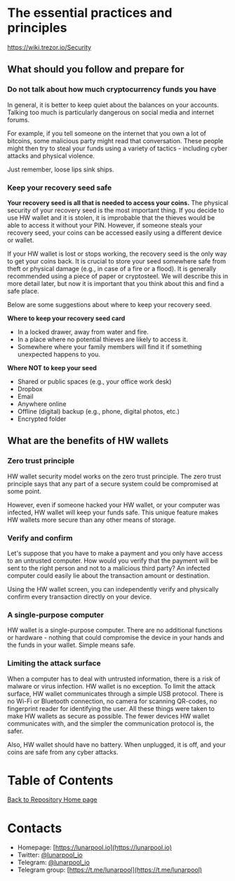 # The essential practices and principles

https://wiki.trezor.io/Security

## What should you follow and prepare for

### Do not talk about how much cryptocurrency funds you have
In general, it is better to keep quiet about the balances on your accounts. Talking too much is particularly dangerous on social media and internet forums.

For example, if you tell someone on the internet that you own a lot of bitcoins, some malicious party might read that conversation. These people might then try to steal your funds using a variety of tactics - including cyber attacks and physical violence.

Just remember, loose lips sink ships.

### Keep your recovery seed safe
**Your recovery seed is all that is needed to access your coins.** The physical security of your recovery seed is the most important thing. If you decide to use HW wallet and it is stolen, it is improbable that the thieves would be able to access it without your PIN. However, if someone steals your recovery seed, your coins can be accessed easily using a different device or wallet.

If your HW wallet is lost or stops working, the recovery seed is the only way to get your coins back. It is crucial to store your seed somewhere safe from theft or physical damage (e.g., in case of a fire or a flood). It is generally recommended using a piece of paper or cryptosteel. We will describe this in more detail later, but now it is important that you think about this and find a safe place.

Below are some suggestions about where to keep your recovery seed.

**Where to keep your recovery seed card**
* In a locked drawer, away from water and fire.
* In a place where no potential thieves are likely to access it.
* Somewhere where your family members will find it if something unexpected happens to you.

**Where NOT to keep your seed**
* Shared or public spaces (e.g., your office work desk)
* Dropbox
* Email
* Anywhere online
* Offline (digital) backup (e.g., phone, digital photos, etc.)
* Encrypted folder

## What are the benefits of HW wallets
### Zero trust principle
HW wallet security model works on the zero trust principle. The zero trust principle says that any part of a secure system could be compromised at some point.

However, even if someone hacked your HW wallet, or your computer was infected, HW wallet will keep your funds safe. This unique feature makes HW wallets more secure than any other means of storage.

### Verify and confirm
Let's suppose that you have to make a payment and you only have access to an untrusted computer. How would you verify that the payment will be sent to the right person and not to a malicious third party? An infected computer could easily lie about the transaction amount or destination.

Using the HW wallet screen, you can independently verify and physically confirm every transaction directly on your device.

### A single-purpose computer
HW wallet is a single-purpose computer. There are no additional functions or hardware - nothing that could compromise the device in your hands and the funds in your wallet. Simple means safe.

### Limiting the attack surface
When a computer has to deal with untrusted information, there is a risk of malware or virus infection. HW wallet is no exception. To limit the attack surface, HW wallet communicates through a simple USB protocol. There is no Wi-Fi or Bluetooth connection, no camera for scanning QR-codes, no fingerprint reader for identifying the user. All these things were taken to make HW wallets as secure as possible. The fewer devices HW wallet communicates with, and the simpler the communication protocol is, the safer.

Also, HW wallet should have no battery. When unplugged, it is off, and your coins are safe from any cyber attacks.

# Table of Contents

[Back to Repository Home page](../README.md)

# Contacts

* Homepage: [https://lunarpool.io](https://lunarpool.io)
* Twitter: [@lunarpool_io](https://twitter.com/lunarpool_io)
* Telegram: [@lunarpool_io](https://t.me/lunarpool_io)
* Telegram group: [https://t.me/lunarpool](https://t.me/lunarpool)
